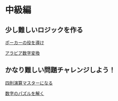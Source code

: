 # 中級編

## 少し難しいロジックを作る

[ポーカーの役を導け](./logics/04-15.md)

[アラビア数字変換](./constructions/04-16.md)

## かなり難しい問題チャレンジしよう！

[四則演算マスターになる](./constructions/04-18.md)

[数字のパズルを解く](./constructions/04-20.md)